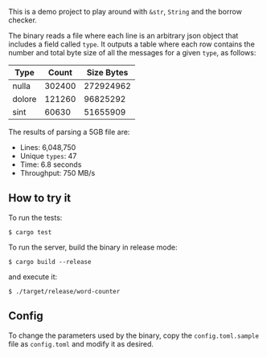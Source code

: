 This is a demo project to play around with `&str`, `String` and the borrow checker.

The binary reads a file where each line is an arbitrary json object that includes a field called `type`. It outputs a table where each row
contains the number and total byte size of all the messages for a given `type`, as follows:

| Type          | Count  | Size Bytes |
|---------------|--------|------------|
|         nulla | 302400 |  272924962 |
|        dolore | 121260 |   96825292 |
|          sint |  60630 |   51655909 |


The results of parsing a 5GB file are:

- Lines: 6,048,750
- Unique `types`: 47
- Time: 6.8 seconds
- Throughput: 750 MB/s

## How to try it

To run the tests:

```shell
$ cargo test
```

To run the server, build the binary in release mode:

```shell
$ cargo build --release
```

and execute it:

```shell
$ ./target/release/word-counter
```

## Config

To change the parameters used by the binary, copy the `config.toml.sample` file as `config.toml` and modify it as desired.
